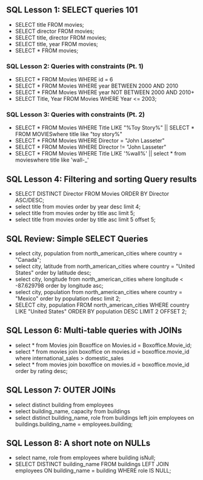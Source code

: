 ## SQL Lesson 1: SELECT queries 101

+ SELECT title FROM movies;
+ SELECT director FROM movies;
+ SELECT title, director FROM movies;
+ SELECT title, year FROM movies;
+ SELECT * FROM movies;


### SQL Lesson 2: Queries with constraints (Pt. 1)

+ SELECT *
  FROM Movies
  WHERE id = 6
+ SELECT * 
  FROM Movies
  WHERE year BETWEEN 2000 AND 2010
+ SELECT *
  FROM Movies
  WHERE year NOT BETWEEN 2000 AND 2010+
+ SELECT Title, Year FROM Movies
   WHERE Year <= 2003;


### SQL Lesson 3: Queries with constraints (Pt. 2)

+ SELECT * FROM Movies
  WHERE Title LIKE "%Toy Story%"  || SELECT * FROM MOVIESwhere title like "toy story%"
+ SELECT * FROM Movies
  WHERE Director = "John Lasseter"
+ SELECT * FROM Movies
  WHERE Director != "John Lasseter"
+ SELECT * FROM Movies
  WHERE Title LIKE '%wall%' || select * from movieswhere title like 'wall-_'


## SQL Lesson 4: Filtering and sorting Query results

+ SELECT DISTINCT Director FROM Movies
  ORDER BY Director ASC/DESC;
+ select title from movies
  order by year desc
  limit 4;
+ select title from movies
  order by title asc
  limit 5;
+ select title from movies
  order by title asc
  limit 5 offset 5;

## SQL Review: Simple SELECT Queries

+ select city, population from north_american_cities
  where country = "Canada";
+ select city, latitude from north_american_cities
  where country = "United States"
  order by latitude desc;
+ select city, longitude from north_american_cities
  where longitude < -87.629798
  order by longitude asc;
+ select city, population from north_american_cities
  where country = "Mexico"
  order by population desc
  limit 2;
+ SELECT city, population FROM north_american_cities
  WHERE country LIKE "United States"
  ORDER BY population DESC
  LIMIT 2 OFFSET 2;


## SQL Lesson 6: Multi-table queries with JOINs


+ select * from Movies
  join Boxoffice
  on Movies.id = Boxoffice.Movie_id;
+ select * from movies
  join boxoffice
  on movies.id = boxoffice.movie_id
  where international_sales > domestic_sales
+ select * from movies
  join boxoffice
  on movies.id = boxoffice.movie_id
  order by rating desc;


## SQL Lesson 7: OUTER JOINs


+ select distinct building from employees
+ select building_name, capacity from buildings
+ select distinct building_name, role
  from buildings
  left join employees
  on buildings.building_name = employees.building;


## SQL Lesson 8: A short note on NULLs

+ select name, role
  from employees
  where building isNull;
+ SELECT DISTINCT building_name
  FROM buildings 
  LEFT JOIN employees
    ON building_name = building
  WHERE role IS NULL;





